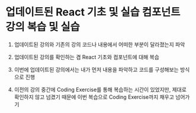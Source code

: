 # 업데이트된 React 기초 및 실습 컴포넌트 강의 복습 및 실습

1. 업데이트된 강의와 기존의 강의 코드나 내용에서 어떠한 부분이 달라졌는지 파악

2. 업데이트된 강의를 확인하는 겸 React 기초와 컴포넌트에 대해 복습

3. 이번에 업데이트된 강의에서는 내가 먼저 내용을 파악하고 코드를 구성해보는 방식으로 진행

4. 이전의 강의 중간에 Coding Exercise를 통해 복습하는 시간이 있었지만, 제대로 확인하지 않고 넘겼기 때문에 이번 복습으로 Coding Exercise까지 채우고 넘어가기
